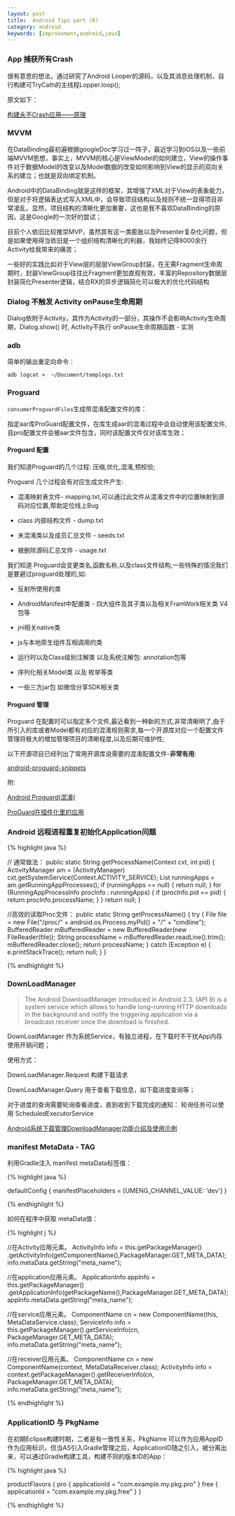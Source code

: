 ```yaml
---
layout: post
title:  Android Tips part (8)
category: android
keywords: [improvement,android,java]
---
```


###  App 捕获所有Crash

很有意思的想法，通过研究了Android Looper的源码，以及其消息处理机制，自行构建可TryCath的主线程Lopper.loop();

原文如下：

[构建永不Crash应用——原理](https://github.com/android-notes/Cockroach/blob/master/%E5%8E%9F%E7%90%86%E5%88%86%E6%9E%90.md)



### MVVM

在DataBinding最初遍根据googleDoc学习过一阵子，最近学习到iOS以及一些前端MVVM思想，事实上，MVVM的核心是ViewModel的如何建立，View的操作事件对于数据Model的改变以及Model数据的改变如何影响到View的显示的双向关系的建立；也就是双向绑定机制。

Android中的DataBinding就是这样的框架，其增强了XML对于View的表象能力，但是对于将逻辑表达式写入XML中，会导致项目结构以及规则不统一显得项目非常凌乱，显然，项目结构的清晰化更加重要，这也是我不喜欢DataBinding的原因，这是Google的一次好的尝试；

目前个人依旧比较推崇MVP，虽然其有这一类膨胀以及Presenter复杂化问题，但是如果使用得当依旧是一个组织结构清晰化的利器，我始终记得8000余行Activity给我带来的痛苦；

一些好的实践比如对于View层的层层ViewGroup封装，在无需Fragment生命周期时，封装ViewGroup往往比Fragment更加直观有效，丰富的Repository数据层封装简化Presenter逻辑，结合RX的异步逻辑简化可以极大的优化代码结构


### Dialog 不触发 Activity onPause生命周期

Dialog依附于Activity，其作为Activity的一部分，其操作不会影响Activity生命周期，Dialog.show() 时, Activity不执行 onPause生命周期函数 - 实测

### adb

简单的输出重定向命令：

`adb logcat >  ~/Document/templogs.txt`

### Proguard

`consumerProguardFiles`生成带混淆配置文件的库：   

指定aar库ProGuard配置文件，在库生成aar的混淆过程中会自动使用该配置文件,且pro配置文件会被aar文件包含，同时该配置文件仅对该库生效；


#### Proguard 配置

我们知道Proguard的几个过程: 压缩,优化,混淆,预校验;

Proguard 几个过程会有对应生成文件产生:

-  混淆映射表文件- mapping.txt,可以通过此文件从混淆文件中的位置映射到源码对应位置,帮助定位线上Bug

-  class 内部结构文件 - dump.txt

-  未混淆类以及成员汇总文件 - seeds.txt  

-  被删除源码汇总文件  - usage.txt


我们知道 Proguard会变更类名,函数名称,以及class文件结构,一些特殊的情况我们是要避过proguard处理的,如:

- 反射所使用的类    

-  AndroidManifest中配置类 - 四大组件及其子类以及相关FramWork相关类  V4包等   

- jni相关native类      

- js与本地原生组件互相调用的类     

-  运行时以及Class级别注解类 以及系统注解包: annotation包等     

-  序列化相关Model类 以及 枚举等类

-  一些三方jar包 如微信分享SDK相关类    


#### Proguard 管理

Proguard 在配置时可以指定多个文件,最近看到一种新的方式,非常清晰明了,由于所引入的库或者Model都有对应的混淆规则需求,每一个开源库对应一个配置文件管理将极大的增加管理项目的清晰程度,以及后期可维护性;

以下开源项目已经列出了常用开源库说需要的混淆配置文件-**非常有用**:

[android-proguard-snippets](https://github.com/krschultz/android-proguard-snippets)

附:

[Android Proguard(混淆)](http://www.jianshu.com/p/60e82aafcfd0)

[ProGuard在插件化里的应用](https://www.easydone.cn/2017/01/02/)


### Android 远程进程重复初始化Application问题



{% highlight java %}

// 通常做法：
public static String getProcessName(Context cxt, int pid) {
  ActivityManager am = (ActivityManager) cxt.getSystemService(Context.ACTIVITY_SERVICE);
  List<RunningAppProcessInfo> runningApps = am.getRunningAppProcesses();
  if (runningApps == null) {
  return null;
  }
  for (RunningAppProcessInfo procInfo : runningApps) {
  if (procInfo.pid == pid) {
  return procInfo.processName;
  }
  }
  return null;
}

//高效的读取Proc文件：
public static String getProcessName() {
  try {
    File file = new File("/proc/" + android.os.Process.myPid() + "/" + "cmdline");
    BufferedReader mBufferedReader = new BufferedReader(new FileReader(file));
    String processName = mBufferedReader.readLine().trim();
    mBufferedReader.close(); return processName;
    } catch (Exception e) {
       e.printStackTrace();
       return null; }
}

{% endhighlight %}

### DownLoadManager  

> The Android DownloadManager introduced in Android 2.3. (API 9) is a system service which allows to handle long-running HTTP downloads in the background and notify the triggering application via a broadcast receiver once the download is finished.

DownLoadManager 作为系统Service，有独立进程，在下载时不干扰App内存使用开销问题；

使用方式：

DownLoadManager.Request 构建下载请求

DownLoadManager.Query 用于查看下载信息，如下载进度查询等；

对于进度的查询需要轮询查看进度，直到收到下载完成的通知： 轮询任务可以使用 ScheduledExecutorService

[Android系统下载管理DownloadManager功能介绍及使用示例](http://www.trinea.cn/android/android-downloadmanager/)

###  manifest MetaData - TAG

利用Gradle注入 manifest metaData标签值：

{% highlight java %}

<meta-data
           android:name="UMENG_CHANNEL"
           android:value="${UMENG_CHANNEL_VALUE}" />

defaultConfig {
       manifestPlaceholders = [UMENG_CHANNEL_VALUE: 'dev']
 }

{%  endhighlight  %}

如何在程序中获取 metaData值：

{% highlight j %}

//在Activity应用<meta-data>元素。
ActivityInfo info = this.getPackageManager()
        .getActivityInfo(getComponentName(),PackageManager.GET_META_DATA);
info.metaData.getString("meta_name");

//在application应用<meta-data>元素。
ApplicationInfo appInfo = this.getPackageManager()
        .getApplicationInfo(getPackageName(),PackageManager.GET_META_DATA);
appInfo.metaData.getString("meta_name");

//在service应用<meta-data>元素。
ComponentName cn = new ComponentName(this, MetaDataService.class);
ServiceInfo info = this.getPackageManager().getServiceInfo(cn, PackageManager.GET_META_DATA);
info.metaData.getString("meta_name");

//在receiver应用<meta-data>元素。
ComponentName cn = new ComponentName(context, MetaDataReceiver.class);
ActivityInfo info = context.getPackageManager().getReceiverInfo(cn, PackageManager.GET_META_DATA);
info.metaData.getString("meta_name");

{% endhighlight %}

### ApplicationID 与 PkgName

在初期Eclipse构建时期，二者是有一致性关系，PkgName 可以作为应用AppID作为应用标识，但当AS引入Gradle管理之后，ApplicationID随之引入，被分离出来，可以通过Gradle构建工具，构建不同的版本ID的App：

{% highlight  java %}

productFlavors {
    pro {
        applicationId = "com.example.my.pkg.pro"
    }
    free {
        applicationId = "com.example.my.pkg.free"
    }
}

{% endhighlight %}
